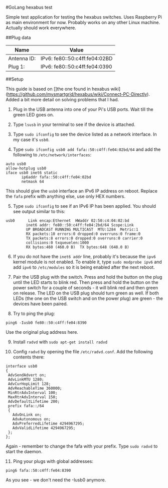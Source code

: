 #GoLang hexabus test

Simple test application for testing the hexabus switches. Uses Raspberry Pi as main environment for now. Probably works on any other Linux machine. Actually should work everywhere.

##Plug data

| Name 			| Value	
|---			|---
| Antenna ID:	| IPv6: fe80::50:c4ff:fe04:02BD
| Plug 1: 		| IPv6: fe80::50:c4ff:fe04:0390

##Setup

This guide is based on []the one found in hexabus wiki](https://github.com/mysmartgrid/hexabus/wiki/Connect-PC-Directly). Added a bit more detail on solving problems that I had.

 1. Plug in the USB antenna into one of your Pi's USB ports. Wait till the green LED goes on.
 
 2. Type `lsusb` in your terminal to see if the device is attached.
 
 3. Type `sudo ifconfig` to see the device listed as a network interface. In my case it's `usb0`.
 
 4. Type `sudo ifconfig usb0 add fafa::50:c4ff:fe04:02bd/64` and add the following to `/etc/network/interfaces`:  
 ```
auto usb0
allow-hotplug usb0
iface usb0 inet6 static
        ip6addr fafa::50:c4ff:fe04:02bd
        netmask 64
 ```  
 This should give the `usb0` interface an IPv6 IP address on reboot. Replace the `fafa` prefix with anything else, use only HEX numbers.
 
 5. Type `sudo ifconfig` to see if an IPv6 IP has been applied. You should see output similar to this:  
 ```
usb0      Link encap:Ethernet  HWaddr 02:50:c4:04:02:bd
          inet6 addr: fe80::50:c4ff:fe04:2bd/64 Scope:Link
          UP BROADCAST RUNNING MULTICAST  MTU:1284  Metric:1
          RX packets:10 errors:0 dropped:0 overruns:0 frame:0
          TX packets:8 errors:0 dropped:0 overruns:0 carrier:0
          collisions:0 txqueuelen:1000
          RX bytes:460 (460.0 B)  TX bytes:648 (648.0 B)
 ```  
 
 6. If you do not have the `inet6 addr` line, probably it's because the `ipv6` kernel module is not enabled. To enable it, type `sudo modprobe ipv6` and add `ipv6` to `/etc/modules` so it is being enabled after the next reboot.
 
 7. Pair the USB plug with the switch. Press and hold the button on the plug until the LED starts to blink red. Then press and hold the button on the power switch for a couple of seconds - it will blink red and then green on release. The LED on the USB plug should turn green as well. If both LEDs (the one on the USB switch and on the power plug) are green - the devices have been paired. 
 
 8. Try to ping the plug:  
 ```
 ping6 -Iusb0 fe80::50:c4ff:fe04:8390
 ```  
 Use the original plug address here.
 
 9. Install `radvd` with `sudo apt-get install radvd`
 
 10. Config `radvd` by opening the file `/etc/radvd.conf`. Add the following contents there:
 ```
 interface usb0
{
  AdvSendAdvert on;
  AdvLinkMTU 1280;
  AdvCurHopLimit 128;
  AdvReachableTime 360000;
  MinRtrAdvInterval 100;
  MaxRtrAdvInterval 150;
  AdvDefaultLifetime 200;
  prefix fafa::/64
  {
    AdvOnLink on;
    AdvAutonomous on;
    AdvPreferredLifetime 4294967295;
    AdvValidLifetime 4294967295;
  };
};
 ```  
 Again - remember to change the fafa with your prefix. Type `sudo radvd` to start the daemon.
 
 11. Ping your plugs with global addresses:  
 ```
 ping6 fafa::50:c4ff:fe04:8390
 ```  
 As you see - we don't need the -Iusb0 anymore.
 
